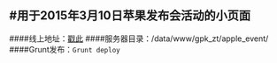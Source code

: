 #用于2015年3月10日苹果发布会活动的小页面
-----
####线上地址：[戳此](http://www.geekpark.net/zhuanti/apple_event/index.html)
####服务器目录：/data/www/gpk_zt/apple_event/
####Grunt发布：`Grunt deploy`